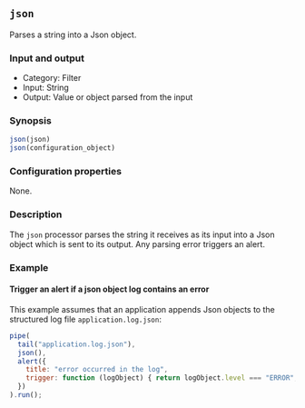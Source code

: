 ## `json`

Parses a string into a Json object.

### Input and output

* Category: Filter
* Input: String
* Output: Value or object parsed from the input

### Synopsis

```js
json(json)
json(configuration_object)
```

### Configuration properties

None.

### Description

The `json` processor parses the string it receives as its input into a Json object which is sent to its output. Any parsing
error triggers an alert.

### Example

<!-- example-begin -->
#### Trigger an alert if a json object log contains an error

This example assumes that an application appends Json objects to the structured log file `application.log.json`: 

```js
pipe(
  tail("application.log.json"),
  json(),
  alert({
  	title: "error occurred in the log",
  	trigger: function (logObject) { return logObject.level === "ERROR"; }
  })
).run();
```
<!-- example-end -->
